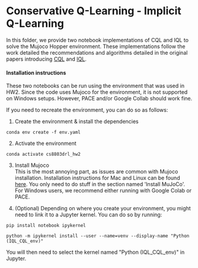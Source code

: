 # Conservative Q-Learning - Implicit Q-Learning

In this folder, we provide two notebook implementations of CQL and IQL to solve the Mujoco Hopper environment.
These implementations follow the work detailed the recommendations and algorithms detailed in the original papers introducing [CQL](https://arxiv.org/abs/2006.04779) and [IQL](https://arxiv.org/abs/2110.06169).

#### Installation instructions 

These two notebooks can be run using the environment that was used in HW2. Since the code uses Mujoco for the environment, it is not supported on Windows setups. However, PACE and/or Google Collab should work fine.

If you need to recreate the environment, you can do so as follows:

1. Create the environment & install the dependencies
```console
conda env create -f env.yaml
```

2. Activate the environment
```console
conda activate cs8803drl_hw2
```

3. Install Mujoco<br />
This is the most annoying part, as issues are common with Mujoco installation. 
Installation instructions for Mac and Linux can be found [here](https://github.com/openai/mujoco-py?tab=readme-ov-file#install-mujoco). You only need to do stuff in the section named 'Install MuJoCo'. 
For Windows users, we recommend either running with Google Colab or PACE.

4. (Optional) Depending on where you create your environment, you might need to link it to a Jupyter kernel. You can do so by running:
```console
pip install notebook ipykernel
```
```console
python -m ipykernel install --user --name=venv --display-name "Python (IQL_CQL_env)"
```
You will then need to select the kernel named "Python (IQL_CQL_env)" in Jupyter.
